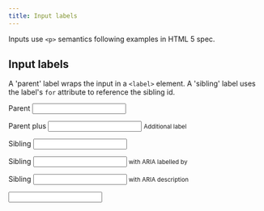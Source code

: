 ```yaml
---
title: Input labels
---
```


<p>Inputs use <code>&lt;p&gt;</code> semantics following examples in HTML 5 spec.</p>

<form action="#" method="get">
  <h2>Input labels</h2>
  <p>A 'parent' label wraps the input in a <code>&lt;label&gt;</code> element.  A 'sibling' label uses the label's <code>for</code> attribute to reference the sibling id.</p>
  <p>
    <label>
      Parent
      <input type="text" id="labelParent1" value="">
    </label>
  </p>
  <p>
    <label>
      Parent plus
      <input type="text" id="labelParent2" value="">
      <small>Additional label</small>
    </label>
  </p>
  <p>
    <label for="sibling2">Sibling</label>
    <input type="text" id="sibling2" value="">
  </p>
  <p>
    <label id="sibling3Label" for="sibling3">Sibling</label>
    <input type="text" id="sibling3" aria-labelledby="sibling3Label instruction3" value="">
    <small id="instruction3">with ARIA labelled by</small>
  </p>
  <p>
    <label for="labelSibling2">Sibling</label>
    <input type="text" id="labelSibling2" aria-describedby="instruction2" value="">
    <small id="instruction2">with ARIA description</small>
  </p>
  <p>
    <input type="search" id="sibling2" value="" title="Label by title">
  </p>
</form>
